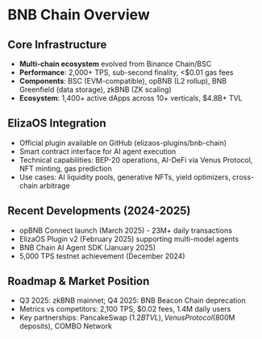 # BNB Chain Overview

## Core Infrastructure

- **Multi-chain ecosystem** evolved from Binance Chain/BSC
- **Performance**: 2,000+ TPS, sub-second finality, <$0.01 gas fees
- **Components**: BSC (EVM-compatible), opBNB (L2 rollup), BNB Greenfield (data storage), zkBNB (ZK scaling)
- **Ecosystem**: 1,400+ active dApps across 10+ verticals, $4.8B+ TVL

## ElizaOS Integration

- Official plugin available on GitHub (elizaos-plugins/bnb-chain)
- Smart contract interface for AI agent execution
- Technical capabilities: BEP-20 operations, AI-DeFi via Venus Protocol, NFT minting, gas prediction
- Use cases: AI liquidity pools, generative NFTs, yield optimizers, cross-chain arbitrage

## Recent Developments (2024-2025)

- opBNB Connect launch (March 2025) - 23M+ daily transactions
- ElizaOS Plugin v2 (February 2025) supporting multi-model agents
- BNB Chain AI Agent SDK (January 2025)
- 5,000 TPS testnet achievement (December 2024)

## Roadmap & Market Position

- Q3 2025: zkBNB mainnet; Q4 2025: BNB Beacon Chain deprecation
- Metrics vs competitors: 2,100 TPS, $0.02 fees, 1.4M daily users
- Key partnerships: PancakeSwap ($1.2B TVL), Venus Protocol ($800M deposits), COMBO Network
